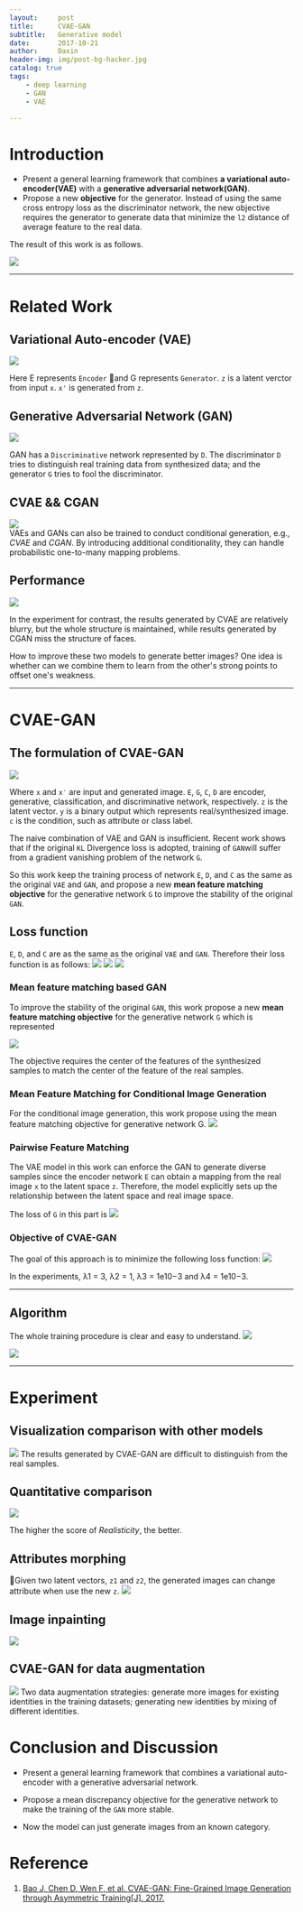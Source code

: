 ```yaml
---
layout:     post
title:      CVAE-GAN
subtitle:   Generative model
date:       2017-10-21
author:     Daxin
header-img: img/post-bg-hacker.jpg
catalog: true
tags:
    - deep learning
    - GAN
    - VAE

---
```


# Introduction
- Present a general learning framework that combines **a variational auto-encoder(VAE)** with a **generative adversarial network(GAN)**.
- Propose a new **objective** for the generator. Instead of using the same cross entropy loss as the discriminator network, the new objective requires the generator to generate data that minimize the `l2` distance of average feature to the real data.  

The result of this work is as follows. 

![](https://ws1.sinaimg.cn/large/006tKfTcgy1fkpwqb5f4nj30fs0b6di9.jpg)

---
# Related Work
## Variational Auto-encoder (VAE) 
![](https://ws4.sinaimg.cn/large/006tKfTcgy1fkpwvh31jxj307a01eglf.jpg)  

Here E represents `Encoder` and G represents `Generator`. `z` is a latent verctor from input `x`. `x'` is generated from `z`.

## Generative Adversarial Network (GAN) 
![](https://ws2.sinaimg.cn/large/006tKfTcgy1fkpwygjwmrj306i016a9v.jpg)  

GAN has a `Discriminative` network represented by `D`. The discriminator `D` tries to distinguish real training data from synthesized data; and the generator `G` tries to fool the discriminator.

## CVAE && CGAN
![](https://ws4.sinaimg.cn/large/006tKfTcgy1fkpxb7cg6bj309g045glm.jpg)  
VAEs and GANs can also be trained to conduct conditional generation, e.g., *CVAE* and *CGAN*. By introducing additional conditionality, they can handle probabilistic one-to-many mapping problems.
## Performance
![](https://ws2.sinaimg.cn/large/006tKfTcgy1fkpx6xrakyj30jy07i3zx.jpg) 

In the experiment for contrast, the results generated by CVAE are relatively blurry, but the whole structure is maintained, while results generated by CGAN miss the structure of faces.   

How to improve these two models to generate better images? One idea is whether can we combine them to learn from the other's strong points to offset one's weakness.

---
# CVAE-GAN

## The formulation of CVAE-GAN
![](https://ws1.sinaimg.cn/large/006tKfTcgy1fkpxwwrt5gj30ct06jdgj.jpg)  

Where `x` and `x′` are input and generated image. `E`, `G`, `C`, `D` are encoder, generative, classification, and discriminative network, respectively. `z` is the latent vector. `y` is a binary output which represents real/synthesized image. `c` is the condition, such as attribute or class label.

The naive combination of VAE and GAN is insufficient. Recent work shows that if the original `KL` Divergence loss is adopted, training of `GAN`will suffer from a gradient vanishing problem of the network `G`. 

So this work keep the training process of network `E`, `D`, and `C` as the same as the original `VAE` and `GAN`, and propose a new **mean feature matching objective** for the generative network `G` to improve the stability of the original `GAN`. 
## Loss function
`E`, `D`, and `C` are as the same as the original `VAE` and `GAN`. Therefore their loss function is as follows: 
![](https://ws1.sinaimg.cn/large/006tKfTcgy1fkpy5dri4xj30cb021747.jpg)
![](https://ws1.sinaimg.cn/large/006tKfTcgy1fkpy572fezj30e7013748.jpg)
![](https://ws1.sinaimg.cn/large/006tKfTcgy1fkpy5par53j308901f0sl.jpg)  

### Mean feature matching based GAN
To improve the stability of the original `GAN`, this work propose a new **mean feature matching objective** for the generative network `G` which is represented 

![](https://ws3.sinaimg.cn/large/006tKfTcgy1fkpyaggqi4j30tg06i758.jpg)

The objective requires the center of the features of the synthesized samples to match the center of the feature of the real samples. 

### Mean Feature Matching for Conditional Image Generation
For the conditional image generation, this work propose using the mean feature matching objective for generative network G.
![](https://ws2.sinaimg.cn/large/006tKfTcgy1fkpye5ij9fj30cm01ujrc.jpg)  


### Pairwise Feature Matching  
The VAE model in this work can enforce the GAN to generate diverse samples since the encoder network `E` can obtain a mapping from the real image `x` to the latent space `z`. Therefore, the model explicitly sets up the relationship between the latent space and real image space. 

The loss of `G` in this part is 
![](https://ws1.sinaimg.cn/large/006tKfTcgy1fkpyjt4mgvj30ci02s3yk.jpg)

### Objective of CVAE-GAN
The goal of this approach is to minimize the following loss function:
![](https://ws4.sinaimg.cn/large/006tKfTcgy1fkpyku3o6fj30x002c3yu.jpg)

In the experiments, λ1 = 3, λ2 = 1, λ3 = 1e10−3 and λ4 = 1e10−3.

---
## Algorithm
The whole training procedure is clear and easy to understand.
![](https://ws4.sinaimg.cn/large/006tKfTcgy1fkpyox899kj309y0f0q4v.jpg)

![](https://ws2.sinaimg.cn/large/006tKfTcgy1fkpypo8ea3j309p08idgd.jpg)

---
# Experiment

## Visualization comparison with other models 
![](https://ws2.sinaimg.cn/large/006tKfTcgy1fkpyrk2envj30k00cjtcd.jpg)
The results generated by CVAE-GAN are difficult to distinguish from the real samples.

## Quantitative comparison 
![](https://ws4.sinaimg.cn/large/006tKfTcgy1fkpyuopa2wj30dr031jrq.jpg)

The higher the score of *Realisticity*, the better.

## Attributes morphing 

Given two latent vectors, `z1` and `z2`, the generated images can change attribute when use the new `z`. 
![](https://ws4.sinaimg.cn/large/006tKfTcgy1fkpyxeadh2j30k009vjtb.jpg)

## Image inpainting 
![](https://ws2.sinaimg.cn/large/006tKfTcgy1fkpz278ky9j30cd099q4c.jpg)

## CVAE-GAN for data augmentation 
![](https://ws3.sinaimg.cn/large/006tKfTcgy1fkpz2klsiij30fu041t9f.jpg)
Two data augmentation strategies: 
generate more images for existing identities in the training datasets; 
generating new identities by mixing of different identities. 

# Conclusion and Discussion

- Present a general learning framework that combines a variational auto-encoder with a generative adversarial network.

- Propose a mean discrepancy objective for the generative network to make the training of the `GAN` more stable.

- Now the model can just generate images from an known category.

# Reference
1. [Bao J, Chen D, Wen F, et al. CVAE-GAN: Fine-Grained Image Generation through Asymmetric Training[J]. 2017.](https://arxiv.org/abs/1703.10155)


